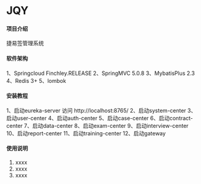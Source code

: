 # JQY

#### 项目介绍
捷易签管理系统

#### 软件架构
1、Springcloud Finchley.RELEASE
2、SpringMVC 5.0.8
3、MybatisPlus 2.3
4、Redis 3+
5、lombok

#### 安装教程
1、启动eureka-server
   访问 http://localhost:8765/
2、启动system-center
3、启动user-center
4、启动auth-center
5、启动case-center
6、启动contract-center
7、启动data-center
8、启动exam-center
9、启动interview-center
10、启动report-center
11、启动training-center
12、启动gateway

#### 使用说明

1. xxxx
2. xxxx
3. xxxx